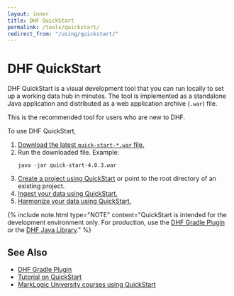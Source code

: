 ```yaml
---
layout: inner
title: DHF QuickStart
permalink: /tools/quickstart/
redirect_from: "/using/quickstart/"
---
```


# DHF QuickStart

DHF QuickStart is a visual development tool that you can run locally to set up a working data hub in minutes. The tool is implemented as a standalone Java application and distributed as a web application archive (`.war`) file.

This is the recommended tool for users who are new to DHF.

To use DHF QuickStart,
1. [Download the latest `quick-start-*.war` file.](https://github.com/marklogic/marklogic-data-hub/releases/)
1. Run the downloaded file. Example:
    ```
    java -jar quick-start-4.0.3.war
    ```
1. [Create a project using QuickStart](/project/quickstart/) or point to the root directory of an existing project.
1. [Ingest your data using QuickStart.](/ingest/quickstart/)
1. [Harmonize your data using QuickStart.](/harmonize/quickstart/)

{% include note.html type="NOTE" content="QuickStart is intended for the development environment only. For production, use the [DHF Gradle Plugin](/tools/gradle-plugin/) or the [DHF Java Library](/javadocs/)." %}


## See Also
- [DHF Gradle Plugin](/tools/gradle-plugin/)
- [Tutorial on QuickStart](/tutorial/)
- [MarkLogic University courses using QuickStart](https://www.marklogic.com/?s=quickstart)
